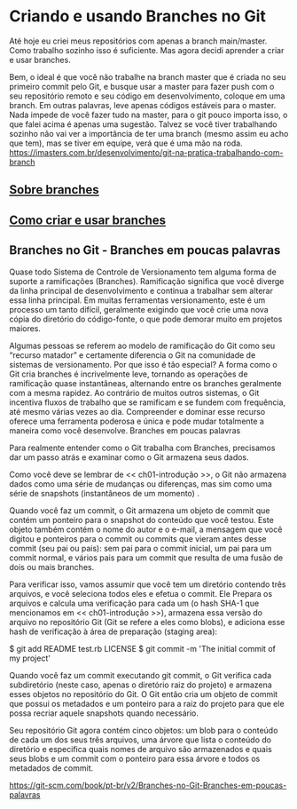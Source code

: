 # Criando e usando Branches no Git

Até hoje eu criei meus repositórios com apenas a branch main/master. Como trabalho sozinho isso é suficiente. Mas agora decidi aprender a criar e usar branches.

Bem, o ideal é que você não trabalhe na branch master que é criada no seu primeiro commit pelo Git, e busque usar a master para fazer push com o seu repositório remoto e seu código em desenvolvimento, coloque em uma branch. Em outras palavras, leve apenas códigos estáveis para o master. Nada impede de você fazer tudo na master, para o git pouco importa isso, o que falei acima é apenas uma sugestão. Talvez se você tiver trabalhando sozinho não vai ver a importância de ter uma branch (mesmo assim eu acho que tem), mas se tiver em equipe, verá que é uma mão na roda.
https://imasters.com.br/desenvolvimento/git-na-pratica-trabalhando-com-branch

## [Sobre branches](branches.md)

## [Como criar e usar branches](criar-branches.md)

## Branches no Git - Branches em poucas palavras

Quase todo Sistema de Controle de Versionamento tem alguma forma de suporte a ramificações (Branches). Ramificação significa que você diverge da linha principal de desenvolvimento e continua a trabalhar sem alterar essa linha principal. Em muitas ferramentas versionamento, este é um processo um tanto difícil, geralmente exigindo que você crie uma nova cópia do diretório do código-fonte, o que pode demorar muito em projetos maiores.

Algumas pessoas se referem ao modelo de ramificação do Git como seu “recurso matador” e certamente diferencia o Git na comunidade de sistemas de versionamento. Por que isso é tão especial? A forma como o Git cria branches é incrivelmente leve, tornando as operações de ramificação quase instantâneas, alternando entre os branches geralmente com a mesma rapidez. Ao contrário de muitos outros sistemas, o Git incentiva fluxos de trabalho que se ramificam e se fundem com frequência, até mesmo várias vezes ao dia. Compreender e dominar esse recurso oferece uma ferramenta poderosa e única e pode mudar totalmente a maneira como você desenvolve.
Branches em poucas palavras

Para realmente entender como o Git trabalha com Branches, precisamos dar um passo atrás e examinar como o Git armazena seus dados.

Como você deve se lembrar de << ch01-introdução >>, o Git não armazena dados como uma série de mudanças ou diferenças, mas sim como uma série de snapshots (instantâneos de um momento) .

Quando você faz um commit, o Git armazena um objeto de commit que contém um ponteiro para o snapshot do conteúdo que você testou. Este objeto também contém o nome do autor e o e-mail, a mensagem que você digitou e ponteiros para o commit ou commits que vieram antes desse commit (seu pai ou pais): sem pai para o commit inicial, um pai para um commit normal, e vários pais para um commit que resulta de uma fusão de dois ou mais branches.

Para verificar isso, vamos assumir que você tem um diretório contendo três arquivos, e você seleciona todos eles e efetua o commit. Ele Prepara os arquivos e calcula uma verificação para cada um (o hash SHA-1 que mencionamos em << ch01-introdução >>), armazena essa versão do arquivo no repositório Git (Git se refere a eles como blobs), e adiciona esse hash de verificação à área de preparação (staging area):

$ git add README test.rb LICENSE
$ git commit -m 'The initial commit of my project'

Quando você faz um commit executando git commit, o Git verifica cada subdiretório (neste caso, apenas o diretório raiz do projeto) e armazena esses objetos no repositório do Git. O Git então cria um objeto de commit que possui os metadados e um ponteiro para a raiz do projeto para que ele possa recriar aquele snapshots quando necessário.

Seu repositório Git agora contém cinco objetos: um blob para o conteúdo de cada um dos seus três arquivos, uma árvore que lista o conteúdo do diretório e especifica quais nomes de arquivo são armazenados e quais seus blobs e um commit com o ponteiro para essa árvore e todos os metadados de commit.

https://git-scm.com/book/pt-br/v2/Branches-no-Git-Branches-em-poucas-palavras
